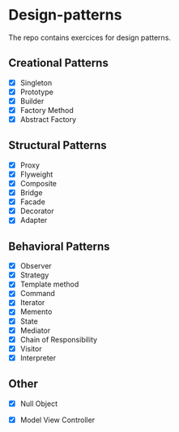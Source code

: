 # Design-patterns

The repo contains exercices for design patterns.


## Creational Patterns

- [X] Singleton
- [X] Prototype
- [X] Builder
- [X] Factory Method
- [X] Abstract Factory

## Structural Patterns

- [X] Proxy
- [X] Flyweight
- [X] Composite
- [X] Bridge
- [X] Facade
- [X] Decorator
- [X] Adapter

## Behavioral Patterns

- [X] Observer
- [X] Strategy
- [X] Template method
- [X] Command
- [X] Iterator
- [X] Memento
- [X] State
- [X] Mediator
- [X] Chain of Responsibility
- [X] Visitor
- [X] Interpreter

## Other
- [X] Null Object
- [X] Model View Controller


